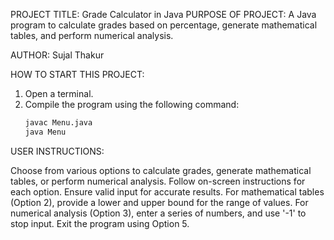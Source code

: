 PROJECT TITLE: Grade Calculator in Java
PURPOSE OF PROJECT: A Java program to calculate grades based on percentage, generate mathematical tables, and perform numerical analysis.

AUTHOR: Sujal Thakur

HOW TO START THIS PROJECT:
1. Open a terminal.
2. Compile the program using the following command:
   ```bash
   javac Menu.java
   java Menu
USER INSTRUCTIONS:

Choose from various options to calculate grades, generate mathematical tables, or perform numerical analysis.
Follow on-screen instructions for each option.
Ensure valid input for accurate results.
For mathematical tables (Option 2), provide a lower and upper bound for the range of values.
For numerical analysis (Option 3), enter a series of numbers, and use '-1' to stop input.
Exit the program using Option 5.
